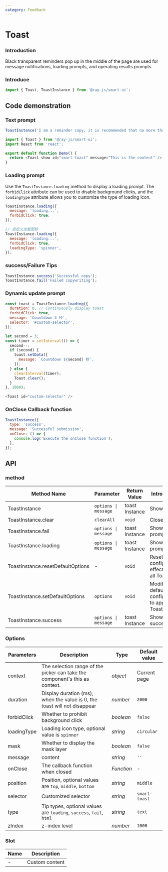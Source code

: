 ```yaml
---
category: Feedback
---
```


# Toast

### Introduction

Black transparent reminders pop up in the middle of the page are used for message notifications, loading prompts, and operating results prompts.

### Introduce

```js
import { Toast, ToastInstance } from '@ray-js/smart-ui';
```

## Code demonstration

### Text prompt

```js
ToastInstance('I am a reminder copy, it is recommended that no more than fifteen characters~');
```

```js
import { Toast } from '@ray-js/smart-ui';
import React from 'react';

export default function Demo() {
  return <Toast show id="smart-toast" message="This is the content" />;
}
```

### Loading prompt

Use the `ToastInstance.loading` method to display a loading prompt. The `forbidClick` attribute can be used to disable background clicks, and the `loadingType` attribute allows you to customize the type of loading icon.

```js
ToastInstance.loading({
  message: 'loading...',
  forbidClick: true,
});

// 自定义加载图标
ToastInstance.loading({
  message: 'loading...',
  forbidClick: true,
  loadingType: 'spinner',
});
```

### success/Failure Tips

```js
ToastInstance.success('Successful copy');
ToastInstance.fail('Failed copywriting');
```

### Dynamic update prompt

```js
const toast = ToastInstance.loading({
  duration: 0, // Continuously display toast
  forbidClick: true,
  message: 'Countdown 3 秒',
  selector: '#custom-selector',
});

let second = 3;
const timer = setInterval(() => {
  second--;
  if (second) {
    toast.setData({
      message: `Countdown ${second} 秒`,
    });
  } else {
    clearInterval(timer);
    Toast.clear();
  }
}, 1000);
```

```js
<Toast id="custom-selector" />
```

### OnClose Callback function

```js
ToastInstance({
  type: 'success',
  message: 'Successful submission',
  onClose: () => {
    console.log('Execute the onClose function');
  },
});
```

## API

### method

| Method Name                       | Parameter            | Return Value   | Introduction                                             |
| --------------------------------- | -------------------- | -------------- | -------------------------------------------------------- |
| ToastInstance                     | `options \| message` | toast Instance | Show prompt                                              |
| ToastInstance.clear               | `clearAll`           | `void`         | Close prompt                                             |
| ToastInstance.fail                | `options \| message` | toast Instance | Show failure prompt                                      |
| ToastInstance.loading             | `options \| message` | toast Instance | Show load prompt                                         |
| ToastInstance.resetDefaultOptions | -                    | `void`         | Reset default configuration, effective for all Toasts    |
| ToastInstance.setDefaultOptions   | `options`            | `void`         | Modify the default configuration to apply to all Toasts. |
| ToastInstance.success             | `options \| message` | toast Instance | Show successfully                                        |

### Options

| Parameters  | Description                                                                 | Type       | Default value |
| ----------- | --------------------------------------------------------------------------- | ---------- | ------------- |
| context     | The selection range of the picker can take the component's this as context. | _object_   | Current page  |
| duration    | Display duration (ms), when the value is 0, the toast will not disappear    | _number_   | `2000`        |
| forbidClick | Whether to prohibit background click                                        | _boolean_  | `false`       |
| loadingType | Loading icon type, optional value is `spinner`                              | _string_   | `circular`    |
| mask        | Whether to display the mask layer                                           | _boolean_  | `false`       |
| message     | content                                                                     | _string_   | `''`          |
| onClose     | The callback function when closed                                           | _Function_ | -             |
| position    | Position, optional values are `top`, `middle`, `bottom`                     | _string_   | `middle`      |
| selector    | Customized selector                                                         | _string_   | `smart-toast` |
| type        | Tip types, optional values are `loading`, `success`, `fail`, `html`         | _string_   | `text`        |
| zIndex      | z-index level                                                               | _number_   | `1000`        |

### Slot

| Name | Description    |
| ---- | -------------- |
| -    | Custom content |
